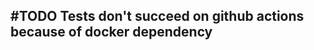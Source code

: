 ## #TODO Tests don't succeed on github actions because of docker dependency
<!--
#chore
#bug
#story
created:2023-12-14T17:34:28.444Z
task-id:TUPqF
story-id:Tests-don't-succeed-on-github-actions-because-of-docker-dependency order:-25
-->
